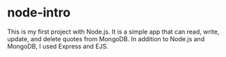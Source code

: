 # node-intro
This is my first project with Node.js. It is a simple app that can read, write, update, and delete quotes from MongoDB. In addition to Node.js and MongoDB, I used Express and EJS.
